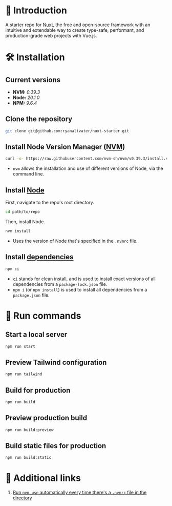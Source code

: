 # 🧳 Introduction

A starter repo for [Nuxt](https://nuxt.com/docs/getting-started/introduction), the free and open-source framework with an intuitive and extendable way to create type-safe, performant, and production-grade web projects with Vue.js.

# 🛠 Installation

## Current versions

- **NVM:** _0.39.3_
- **Node:** _20.1.0_
- **NPM:** _9.6.4_

## Clone the repository

```bash
git clone git@github.com:ryanaltvater/nuxt-starter.git
```

## Install Node Version Manager ([NVM](https://github.com/nvm-sh/nvm#about))

```bash
curl -o- https://raw.githubusercontent.com/nvm-sh/nvm/v0.39.3/install.sh
```

- `nvm` allows the installation and use of different versions of Node, via the command line.

## Install [Node](https://nodejs.org/en/about)

First, navigate to the repo's root directory.

```bash
cd path/to/repo
```

Then, install Node.

```bash
nvm install
```

- Uses the version of Node that's specified in the `.nvmrc` file.

## Install [dependencies](https://docs.npmjs.com/about-packages-and-modules)

```bash
npm ci
```

- [`ci`](https://blog.npmjs.org/post/171556855892/introducing-npm-ci-for-faster-more-reliable) stands for clean install, and is used to install exact versions of all dependencies from a `package-lock.json` file.
- `npm i` (or `npm install`) is used to install all dependencies from a `package.json` file.

# 👟 Run commands

## Start a local server

```bash
npm run start
```

## Preview Tailwind configuration

```bash
npm run tailwind
```

## Build for production

```bash
npm run build
```

## Preview production build

```bash
npm run build:preview
```

## Build static files for production

```bash
npm run build:static
```

# 🔗 Additional links

1. [Run `nvm use` automatically every time there's a `.nvmrc` file in the directory](https://stackoverflow.com/questions/23556330/run-nvm-use-automatically-every-time-theres-a-nvmrc-file-on-the-directory)
